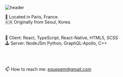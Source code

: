 ![header](https://capsule-render.vercel.app/api?type=waving&color=auto&text=+Software+Engineer+)

📍 Located in Paris, France.  
🇰🇷 Originally from Seoul, Korea.  
</br>
</br>
👾 Client: React, TypeScript, React-Native, HTML5, SCSS  
🕹 Server: NodeJSm Python, GraphQL-Apollo, C++

</br>
</br>
                 


📫 How to reach me: equepem@gmail.com

<!--
**SumiSeo/SumiSeo** is a ✨ _special_ ✨ repository because its `README.md` (this file) appears on your GitHub profile.

Here are some ideas to get you started:

- 🔭 I’m currently working on ...
- 🌱 I’m currently learning ...
- 👯 I’m looking to collaborate on ...
- 🤔 I’m looking for help with ...
- 💬 Ask me about ...
- 📫 How to reach me: ...
- 😄 Pronouns: ...
- ⚡ Fun fact: ...
-->
